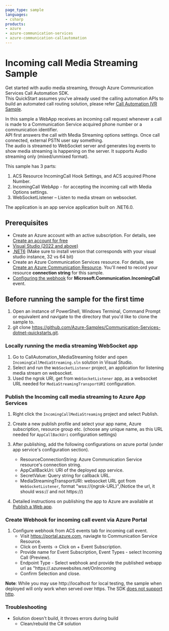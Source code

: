 ```yaml
---
page_type: sample
languages:
- csharp
products:
- azure
- azure-communication-services
- azure-communication-callautomation
---
```


# Incoming call Media Streaming Sample

Get started with audio media streaming, through Azure Communication Services Call Automation SDK.  
This QuickStart assumes you’ve already used the calling automation APIs to build an automated call routing solution, please refer [Call Automation IVR Sample](https://github.com/Azure-Samples/communication-services-dotnet-quickstarts/tree/main/CallAutomation_SimpleIvr).

In this sample a WebApp receives an incoming call request whenever a call is made to a Communication Service acquired phone number or a communication identifier.  
API first answers the call with Media Streaming options settings. Once call connected, external PSTN user say something.  
The audio is streamed to WebSocket server and generates log events to show media streaming is happening on the server.
It supports Audio streaming only (mixed/unmixed format).

This sample has 3 parts:

1. ACS Resource IncomingCall Hook Settings, and ACS acquired Phone Number.
2. IncomingCall WebApp - for accepting the incoming call with Media Options settings.
3. WebSocketListener – Listen to media stream on websocket.

The application is an app service application built on .NET6.0.

## Prerequisites

- Create an Azure account with an active subscription. For details, see [Create an account for free](https://azure.microsoft.com/free/)
- [Visual Studio (2022 and above)](https://visualstudio.microsoft.com/vs/)
- [.NET6](https://dotnet.microsoft.com/en-us/download/dotnet-framework/net48) (Make sure to install version that corresponds with your visual studio instance, 32 vs 64 bit)
- Create an Azure Communication Services resource. For details, see [Create an Azure Communication Resource](https://docs.microsoft.com/azure/communication-services/quickstarts/create-communication-resource). You'll need to record your resource **connection string** for this sample.
- [Configuring the webhook](https://learn.microsoft.com/en-us/azure/communication-services/quickstarts/call-automation/callflows-for-customer-interactions?pivots=programming-language-csharp#subscribe-to-incomingcall-event) for **Microsoft.Communication.IncomingCall** event.


## Before running the sample for the first time

1. Open an instance of PowerShell, Windows Terminal, Command Prompt or equivalent and navigate to the directory that you'd like to clone the sample to.
2. git clone https://github.com/Azure-Samples/Communication-Services-dotnet-quickstarts.git.

### Locally running the media streaming WebSocket app

1. Go to CallAutomation_MediaStreaming folder and open `IncomingCallMediaStreaming.sln` solution in Visual Studio.
2. Select and run the `WebSocketListener` project, an application for listening media stream on websocket.
3. Used the ngrok URl, get from `WebSocketListener` app, as a websocket URL needed for `MediaStreamingTransportURI` configuration.

### Publish  the Incoming call media streaming to Azure App Services

1. Right click the `IncomingCallMediaStreaming` project and select Publish.
2. Create a new publish profile and select your app name, Azure subscription, resource group etc. (choose any unique name, as this URL needed for `AppCallBackUri` configuration settings)
3. After publishing, add the following configurations on azure portal (under app service's configuration section).
	- ResourceConnectionString: Azure Communication Service resource's connection string.
	- AppCallBackUri: URI of the deployed app service.
	- SecretValue: Query string for callback URL.
	- MediaStreamingTransportURI: websocket URL got from `WebSocketListener`, format "wss://{ngrok-URL}",(Notice the url, it should wss:// and not https://)

4. Detailed instructions on publishing the app to Azure are available at [Publish a Web app](https://docs.microsoft.com/visualstudio/deployment/quickstart-deploy-to-azure?view=vs-2019).

### Create Webhook for incoming call event via Azure Portal

1. Configure webhook from ACS events tab for incoming call event.
 	- Visit https://portal.azure.com, naviagte to Communication Service Resource.
	- Click on Events -> Click on + Event Subscription.
	- Provide name for Event Subscription, Event Types - select Incoming Call (Preview).
	- Endpoint Type - Select webhook and provide the published webapp url as "https://<deployed-webapps-name>.azurewebsites.net/OnIncoming
	- Confirm Selection and close.

**Note**: While you may use http://localhost for local testing, the sample when deployed will only work when served over https. The SDK [does not support http](https://docs.microsoft.com/azure/communication-services/concepts/voice-video-calling/calling-sdk-features#user-webrtc-over-https).

### Troubleshooting

- Solution doesn't build, it throws errors during build
  - Clean/rebuild the C# solution
